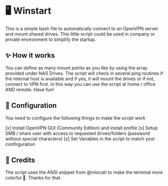 # :desktop_computer: Winstart 
This is a simple bash file to automatically connect to an OpenVPN server and mount shared drives. This little script could be used in company or private environment to simplify the startup.

## :sparkles: How it works
You can define as many mount points as you like by using the array provided under NAS Drives. The script will check in several ping routines if the internal host is available and if yes, it will mount the drives or if not, connect to VPN first. In this way you can use the script at home / office AND remote. Have fun!


## :wrench: Configuration

You need to configure the following things to make the script work

[x] Install OpenVPN GUI (Community Edition) and install profile
[x] Setup SMB / share user with access to requested drives/folders (password without special characters)
[x] Set Variables in the script to match your confirguration


## :gem: Credits
The script uses the ANSI snippet from @mlocati to make the terminal more colorful :rainbow:. Thanks for that.